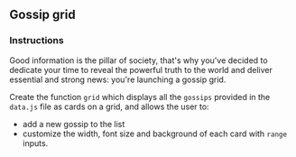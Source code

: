 ## Gossip grid

### Instructions

Good information is the pillar of society, that's why you've decided to dedicate your time to reveal the powerful truth to the world and deliver essential and strong news: you're launching a gossip grid.

Create the function `grid` which displays all the `gossips` provided in the `data.js` file as cards on a grid, and allows the user to:

- add a new gossip to the list
- customize the width, font size and background of each card with `range` inputs.
